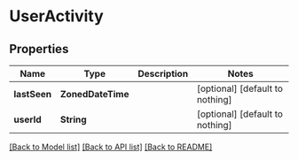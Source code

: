 # UserActivity


## Properties
Name | Type | Description | Notes
------------ | ------------- | ------------- | -------------
**lastSeen** | **ZonedDateTime** |  | [optional] [default to nothing]
**userId** | **String** |  | [optional] [default to nothing]


[[Back to Model list]](../README.md#models) [[Back to API list]](../README.md#api-endpoints) [[Back to README]](../README.md)


